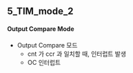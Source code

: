 ## 5_TIM_mode_2

#### Output Compare Mode

- Output Compare 모드
  - cnt 가 ccr 과 일치할 때, 인터럽트 발생
  - OC 인터럽트


